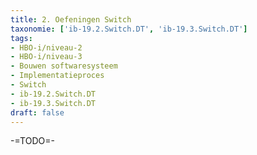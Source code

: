 ```yaml
---
title: 2. Oefeningen Switch
taxonomie: ['ib-19.2.Switch.DT', 'ib-19.3.Switch.DT']
tags:
- HBO-i/niveau-2
- HBO-i/niveau-3
- Bouwen softwaresysteem
- Implementatieproces
- Switch
- ib-19.2.Switch.DT
- ib-19.3.Switch.DT
draft: false 
---
```


-=TODO=-
